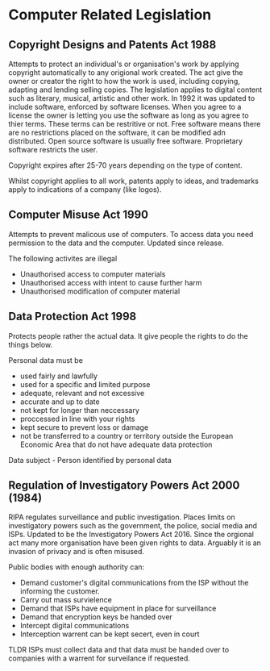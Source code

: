# Computer Related Legislation

## Copyright Designs and Patents Act 1988
Attempts to protect an individual's or organisation's work by applying copyright automatically to any origional work created. The act give the owner or creator the right to how the work is used, including copying, adapting and lending selling copies. The legislation applies to digital content such as literary, musical, artistic and other work. In 1992 it was updated to include software, enforced by software licenses. When you agree to a license the owner is letting you use the software as long as you agree to thier terms. These terms can be restritive or not. Free software means there are no restrictions placed on the software, it can be modified adn distributed. Open source software is usually free software. Proprietary software restricts the user.

Copyright expires after 25-70 years depending on the type of content. 

Whilst copyright applies to all work, patents apply to ideas, and trademarks apply to indications of a company (like logos).

## Computer Misuse Act 1990
Attempts to prevent malicous use of computers. To access data you need permission to the data and the computer. Updated since release.

The following activites are illegal
-  Unauthorised access to computer materials
-  Unauthorised access with intent to cause further harm
-  Unauthorised modification of computer material

## Data Protection Act 1998
Protects people rather the actual data. It give people the rights to do the things below.

Personal data must be
- used fairly and lawfully
- used for a specific and limited purpose
- adequate, relevant and not excessive
- accurate and up to date
- not kept for longer than neccessary
- proccessed in line with your rights
- kept secure to prevent loss or damage
- not be transferred to a country or territory outside the European Economic Area that do not have adequate data protection

Data subject - Person identified by personal data

## Regulation of Investigatory Powers Act 2000 (1984)
RIPA regulates surveillance and public investigation. Places limits on investigatory powers such as the government, the police, social media and ISPs. Updated to be the Investigatory Powers Act 2016. Since the orgional act many more organisation have been given rights to data. Arguably it is an invasion of privacy and is often misused.

Public bodies with enough authority can:
- Demand customer's digital communications from the ISP without the informing the customer.
- Carry out mass survielence
- Demand that ISPs have equipment in place for surveillance
- Demand that encryption keys be handed over
- Intercept digital communications
- Interception warrent can be kept secert, even in court

TLDR ISPs must collect data and that data must be handed over to companies with a warrent for surveilance if requested.
